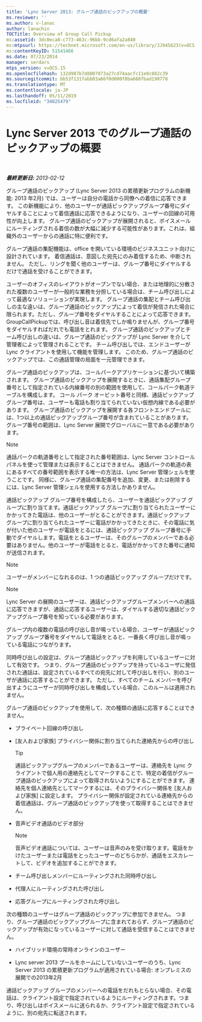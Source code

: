 ```yaml
---
title: 'Lync Server 2013: グループ通話のピックアップの概要'
ms.reviewer: ''
ms.author: v-lanac
author: lanachin
TOCTitle: Overview of Group Call Pickup
ms:assetid: 3dc0eca8-c773-463c-96bb-9cd6afa2a840
ms:mtpsurl: https://technet.microsoft.com/en-us/library/JJ945623(v=OCS.15)
ms:contentKeyID: 51541466
ms.date: 07/23/2014
manager: serdars
mtps_version: v=OCS.15
ms.openlocfilehash: 132d987b7d8007873a27cd74aacfc11e0c882c39
ms.sourcegitcommit: bb53f131fabb03a66f0d000f8ba668fbad190778
ms.translationtype: MT
ms.contentlocale: ja-JP
ms.lasthandoff: 05/11/2019
ms.locfileid: "34825479"
---
```

<div data-xmlns="http://www.w3.org/1999/xhtml">

<div class="topic" data-xmlns="http://www.w3.org/1999/xhtml" data-msxsl="urn:schemas-microsoft-com:xslt" data-cs="http://msdn.microsoft.com/en-us/">

<div data-asp="http://msdn2.microsoft.com/asp">

# <a name="overview-of-group-call-pickup-in-lync-server-2013"></a>Lync Server 2013 でのグループ通話のピックアップの概要

</div>

<div id="mainSection">

<div id="mainBody">

<span> </span>

_**最終更新日:** 2013-02-12_

グループ通話のピックアップ (Lync Server 2013 の累積更新プログラムの新機能: 2013 年2月) では、ユーザーは自分の電話から同僚への着信に応答できます。 この新機能により、他のユーザーが通話ピックアップグループ番号にダイヤルすることによって着信通話に応答できるようになり、ユーザーの回線の可用性が向上します。 グループ通話のピックアップが展開されると、ボイスメールにルーティングされる着信の数が大幅に減少する可能性があります。これは、組織外のユーザーからの通話に特に便利です。

グループ通話の集配機能は、office を開いている環境のビジネスユニット向けに設計されています。 着信通話は、意図した宛先にのみ着信するため、中断されません。 ただし、リングを聞く他のユーザーは、グループ番号にダイヤルするだけで通話を受けることができます。

ユーザーのオフィスのレイアウトがオープンでない場合、または地理的に分散された複数のユーザーが一般的な業務を分担している場合は、チーム呼び出しによって最適なソリューションが実現します。 グループ通話の集配とチーム呼び出しの主な違いは、グループ通話のピックアップによって着信が発信された場合に限られます。ただし、グループ番号をダイヤルすることによって応答できます。 GroupCallPickupでは、呼び出し音は着信先でしか鳴りませんが、グループ番号をダイヤルすればだれでも電話をとれます。 グループ通話のピックアップとチーム呼び出しの違いは、グループ通話のピックアップが Lync Server を介して管理者によって管理されることです。 チーム呼び出しでは、エンドユーザーが Lync クライアントを使用して機能を管理します。 このため、グループ通話のピックアップでは、この通話管理の局面を一元管理できます。

グループ通話のピックアップは、コールパークアプリケーションに基づいて構築されます。 グループ通話のピックアップを展開するときに、通話集配グループ番号として指定されている内線番号の別の範囲を使用して、コールパーク軌道テーブルを構成します。 コール パーク オービット番号と同様、通話ピックアップ グループ番号は、ユーザーも電話も割り当てられていない仮想内線である必要があります。 グループ通話のピックアップを展開する各フロントエンドプールには、1つ以上の通話ピックアップグループ番号が含まれていることがあります。 グループ番号の範囲は、Lync Server 展開でグローバルに一意である必要があります。

<div>


> [!NOTE]  
> 通話パークの軌道番号として指定された番号範囲は、Lync Server コントロールパネルを使って管理または表示することはできません。 通話パークの軌道の表にあるすべての番号範囲を表示する唯一の方法は、Lync Server 管理シェルを使うことです。 同様に、グループ通話の集配番号を追加、変更、または削除するには、Lync Server 管理シェルを使用する方法しかありません。



</div>

通話ピックアップ グループ番号を構成したら、ユーザーを通話ピックアップ グループに割り当てます。通話ピックアップ グループに割り当てられたユーザーにかかってきた電話は、他のユーザーがとることができます。通話ピックアップ グループに割り当てられたユーザーに電話がかかってきたときに、その電話に気が付いた他のユーザーが電話をとるには、通話ピックアップ グループ番号に手動でダイヤルします。電話をとるユーザーは、そのグループのメンバーである必要はありません。他のユーザーが電話をとると、電話がかかってきた番号に通知が送信されます。

<div>


> [!NOTE]  
> ユーザーがメンバーになれるのは、1 つの通話ピックアップ グループだけです。



</div>

<div>


> [!NOTE]  
> Lync Server の展開のユーザーは、通話ピックアップグループメンバーへの通話に応答できますが、通話に応答するユーザーは、ダイヤルする適切な通話ピックアップグループ番号を知っている必要があります。



</div>

グループ内の複数の電話の呼び出し音が鳴っている場合、ユーザーが通話ピックアップ グループ番号をダイヤルして電話をとると、一番長く呼び出し音が鳴っている電話につながります。

同時呼び出しの設定は、グループ通話ピックアップを利用しているユーザーに対して有効です。 つまり、グループ通話のピックアップを持っているユーザに発信された通話は、設定されているすべての宛先に対して呼び出しを行い、別のユーザが通話に応答することができます。 ただし、すべてのチーム メンバーを呼び出すようにユーザーが同時呼び出しを構成している場合、このルールは適用されません。

グループ通話のピックアップを使用して、次の種類の通話に応答することはできません。

  - プライベート回線の呼び出し

  - [友人および家族] プライバシー関係に割り当てられた連絡先からの呼び出し
    
    <div>
    

    > [!TIP]  
    > 通話ピックアップグループのメンバーであるユーザーは、連絡先を Lync クライアントで個人用の連絡先としてマークすることで、特定の着信がグループ通話のピックアップによって取得されないようにすることができます。 連絡先を個人連絡先としてマークするには、そのプライバシー関係を [友人および家族] に設定します。 プライバシー関係が設定されている連絡先からの着信通話は、グループ通話のピックアップを使って取得することはできません。

    
    </div>

  - 音声ビデオ通話のビデオ部分
    
    <div>
    

    > [!NOTE]  
    > 音声ビデオ通話については、ユーザーは音声のみを受け取ります。電話をかけたユーザーまたは電話をとったユーザーのどちらかが、通話をエスカレートして、ビデオを追加することができます。

    
    </div>

  - チーム呼び出しメンバーにルーティングされた同時呼び出し

  - 代理人にルーティングされた呼び出し

  - 応答グループにルーティングされた呼び出し

次の種類のユーザーはグループ通話のピックアップに参加できません。 つまり、グループ通話のピックアップグループに含まれておらず、グループ通話のピックアップが有効になっているユーザーに対して通話を受信することはできません。

  - ハイブリッド環境の常時オンラインのユーザー

  - Lync server 2013 プールをホームにしていないユーザーのうち、Lync Server 2013 の累積更新プログラムが適用されている場合: オンプレミスの展開での2013年2月

通話ピックアップ グループのメンバーへの電話をだれもとらない場合、その電話は、クライアント設定で指定されているようにルーティングされます。つまり、呼び出しはボイスメールに送られるか、クライアント設定で指定されているように、別の宛先に転送されます。

</div>

<span> </span>

</div>

</div>

</div>

